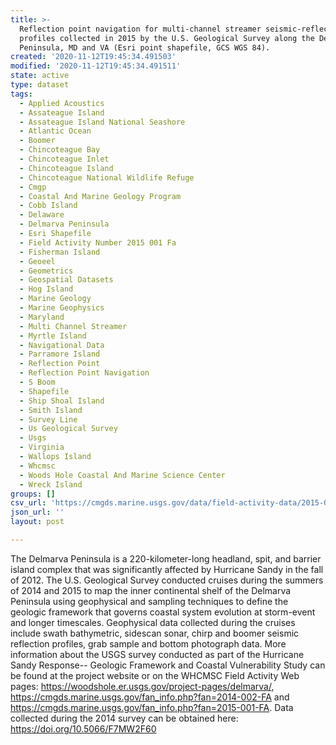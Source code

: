 ```yaml
---
title: >-
  Reflection point navigation for multi-channel streamer seismic-reflection
  profiles collected in 2015 by the U.S. Geological Survey along the Delmarva
  Peninsula, MD and VA (Esri point shapefile, GCS WGS 84).
created: '2020-11-12T19:45:34.491503'
modified: '2020-11-12T19:45:34.491511'
state: active
type: dataset
tags:
  - Applied Acoustics
  - Assateague Island
  - Assateague Island National Seashore
  - Atlantic Ocean
  - Boomer
  - Chincoteague Bay
  - Chincoteague Inlet
  - Chincoteague Island
  - Chincoteague National Wildlife Refuge
  - Cmgp
  - Coastal And Marine Geology Program
  - Cobb Island
  - Delaware
  - Delmarva Peninsula
  - Esri Shapefile
  - Field Activity Number 2015 001 Fa
  - Fisherman Island
  - Geoeel
  - Geometrics
  - Geospatial Datasets
  - Hog Island
  - Marine Geology
  - Marine Geophysics
  - Maryland
  - Multi Channel Streamer
  - Myrtle Island
  - Navigational Data
  - Parramore Island
  - Reflection Point
  - Reflection Point Navigation
  - S Boom
  - Shapefile
  - Ship Shoal Island
  - Smith Island
  - Survey Line
  - Us Geological Survey
  - Usgs
  - Virginia
  - Wallops Island
  - Whcmsc
  - Woods Hole Coastal And Marine Science Center
  - Wreck Island
groups: []
csv_url: 'https://cmgds.marine.usgs.gov/data/field-activity-data/2015-001-FA/'
json_url: ''
layout: post

---
```

The Delmarva Peninsula is a 220-kilometer-long headland, spit, and barrier island complex that was significantly affected by Hurricane Sandy in the fall of 2012. The U.S. Geological Survey conducted cruises during the summers of 2014 and 2015 to map the inner continental shelf of the Delmarva Peninsula using geophysical and sampling techniques to define the geologic framework that governs coastal system evolution at storm-event and longer timescales. Geophysical data collected during the cruises include swath bathymetric, sidescan sonar, chirp and boomer seismic reflection profiles, grab sample and bottom photograph data. More information about the USGS survey conducted as part of the Hurricane Sandy Response-- Geologic Framework and Coastal Vulnerability Study can be found at the project website or on the WHCMSC Field Activity Web pages: https://woodshole.er.usgs.gov/project-pages/delmarva/, https://cmgds.marine.usgs.gov/fan_info.php?fan=2014-002-FA and https://cmgds.marine.usgs.gov/fan_info.php?fan=2015-001-FA. Data collected during the 2014 survey can be obtained here: https://doi.org/10.5066/F7MW2F60
